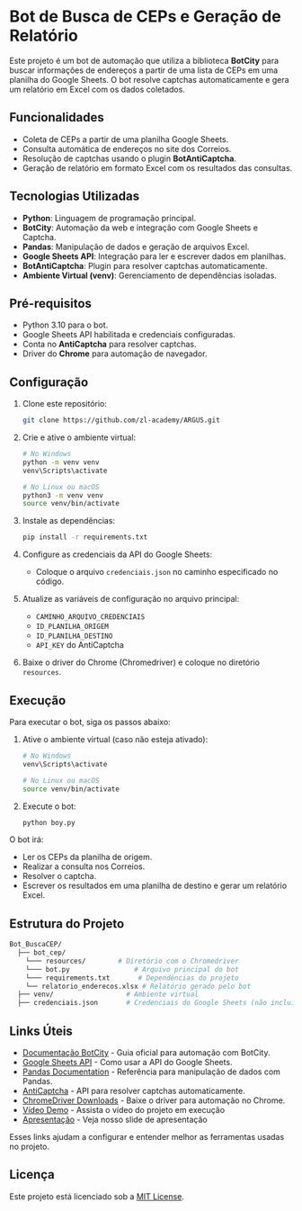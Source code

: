 # Bot de Busca de CEPs e Geração de Relatório

Este projeto é um bot de automação que utiliza a biblioteca **BotCity** para buscar informações de endereços a partir de uma lista de CEPs em uma planilha do Google Sheets. O bot resolve captchas automaticamente e gera um relatório em Excel com os dados coletados.

## Funcionalidades

- Coleta de CEPs a partir de uma planilha Google Sheets.
- Consulta automática de endereços no site dos Correios.
- Resolução de captchas usando o plugin **BotAntiCaptcha**.
- Geração de relatório em formato Excel com os resultados das consultas.

## Tecnologias Utilizadas

- **Python**: Linguagem de programação principal.
- **BotCity**: Automação da web e integração com Google Sheets e Captcha.
- **Pandas**: Manipulação de dados e geração de arquivos Excel.
- **Google Sheets API**: Integração para ler e escrever dados em planilhas.
- **BotAntiCaptcha**: Plugin para resolver captchas automaticamente.
- **Ambiente Virtual (venv)**: Gerenciamento de dependências isoladas.

## Pré-requisitos

- Python 3.10 para o bot.
- Google Sheets API habilitada e credenciais configuradas.
- Conta no **AntiCaptcha** para resolver captchas.
- Driver do **Chrome** para automação de navegador.

## Configuração

1. Clone este repositório:
   ```bash
   git clone https://github.com/zl-academy/ARGUS.git
   ```
   
2. Crie e ative o ambiente virtual:
   ```bash
   # No Windows
   python -m venv venv
   venv\Scripts\activate

   # No Linux ou macOS
   python3 -m venv venv
   source venv/bin/activate
   ```

3. Instale as dependências:
   ```bash
   pip install -r requirements.txt
   ```

4. Configure as credenciais da API do Google Sheets:
   - Coloque o arquivo `credenciais.json` no caminho especificado no código.

5. Atualize as variáveis de configuração no arquivo principal:
   - `CAMINHO_ARQUIVO_CREDENCIAIS`
   - `ID_PLANILHA_ORIGEM`
   - `ID_PLANILHA_DESTINO`
   - `API_KEY` do AntiCaptcha

6. Baixe o driver do Chrome (Chromedriver) e coloque no diretório `resources`.

## Execução

Para executar o bot, siga os passos abaixo:

1. Ative o ambiente virtual (caso não esteja ativado):
   ```bash
   # No Windows
   venv\Scripts\activate

   # No Linux ou macOS
   source venv/bin/activate
   ```

2. Execute o bot:
   ```bash
   python boy.py
   ```

O bot irá:
- Ler os CEPs da planilha de origem.
- Realizar a consulta nos Correios.
- Resolver o captcha.
- Escrever os resultados em uma planilha de destino e gerar um relatório Excel.

## Estrutura do Projeto

```bash
Bot_BuscaCEP/
  ├── bot_cep/ 
    └─── resources/        # Diretório com o Chromedriver
    └─── bot.py                # Arquivo principal do bot
    └─── requirements.txt       # Dependências do projeto
    └── relatorio_enderecos.xlsx # Relatório gerado pelo bot
  ├── venv/                  # Ambiente virtual
  ├── credenciais.json       # Credenciais do Google Sheets (não incluído)

```


## Links Úteis

- [Documentação BotCity](https://documentation.botcity.dev/) - Guia oficial para automação com BotCity.
- [Google Sheets API](https://documentation.botcity.dev/plugins/google/credentials/) - Como usar a API do Google Sheets.
- [Pandas Documentation](https://pandas.pydata.org/docs/) - Referência para manipulação de dados com Pandas.
- [AntiCaptcha](https://documentation.botcity.dev/plugins/captcha/) - API para resolver captchas automaticamente.
- [ChromeDriver Downloads](https://googlechromelabs.github.io/chrome-for-testing/#stable) - Baixe o driver para automação no Chrome.
- [Vídeo Demo](https://youtu.be/UpRES2uQrhc?si=eesT80Bqys5qhOZo) - Assista o vídeo do projeto em execução
- [Apresentação](https://www.canva.com/design/DAGRr3c5aW8/PYHcrCxdd7HVlWj9iJfqpg/edit?utm_content=DAGRr3c5aW8&utm_campaign=designshare&utm_medium=link2&utm_source=sharebutton) - Veja nosso slide de apresentação

Esses links ajudam a configurar e entender melhor as ferramentas usadas no projeto.

## Licença

Este projeto está licenciado sob a [MIT License](LICENSE).

